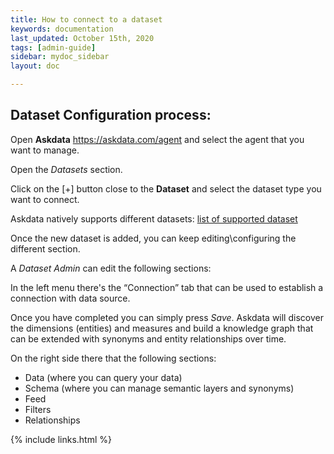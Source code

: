 ```yaml
---
title: How to connect to a dataset
keywords: documentation
last_updated: October 15th, 2020
tags: [admin-guide]
sidebar: mydoc_sidebar
layout: doc

---
```


## Dataset Configuration process:

Open **Askdata** https://askdata.com/agent and select the agent that you want to manage.

Open the *Datasets* section.

Click on the [+] button close to the **Dataset** and select the dataset type you want to connect.

Askdata natively supports different datasets: [list of supported dataset](https://www.askdata.com/datasets)

Once the new dataset is added, you can keep editing\configuring the different section.

A *Dataset Admin* can edit the following sections:

In the left menu there's the “Connection” tab that can be used to establish a connection with data source.

Once you have completed you can simply press *Save*. Askdata will discover the dimensions (entities) and measures and build a knowledge graph that can be extended with synonyms and entity relationships over time.

On the right side there that the following sections:

* Data (where you can query your data)
* Schema (where you can manage semantic layers and synonyms)
* Feed
* Filters 
* Relationships 

{% include links.html %}
